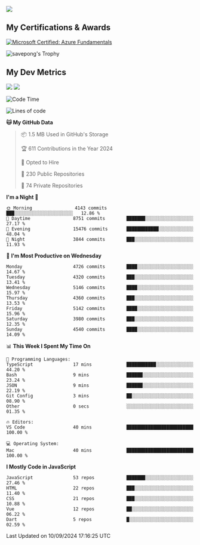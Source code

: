 [<img src="https://img.shields.io/badge/linkedin-%230077B5.svg?&style=for-the-badge&logo=linkedin&logoColor=white" />](https://www.linkedin.com/in/savepong)

<!--
[<img src="https://img.shields.io/badge/pongsiri.pisutakarathada.com-%230077B5.svg?&style=for-the-badge&color=orange" />](https://pongsiri.pisutakarathada.com)
[<img src="https://img.shields.io/badge/apps.saveworld.co-%230077B5.svg?&style=for-the-badge&color=2aa889" />](https://apps.saveworld.co)

[![savepong' github stats](https://github-readme-stats.vercel.app/api?username=savepong&show_icons=true&count_private=true&theme=gotham&hide_border=true&bg_color=00000000&text_color=768390FF)](https://pongsiri.pisutakarathada.com/posts/stats)

[![GitHub Streak](https://github-readme-streak-stats.herokuapp.com?user=savepong&theme=gotham&hide_border=true&background=00000000&dates=768390FF)](https://pongsiri.pisutakarathada.com/posts/stats)

[![Top Langs](https://github-readme-stats.vercel.app/api/top-langs/?username=savepong&layout=compact&langs_count=10&theme=gotham&hide_border=true&bg_color=00000000&text_color=768390FF)](https://pongsiri.pisutakarathada.com/posts/stats)

<!-- [![savepong's wakatime stats](https://github-readme-stats.vercel.app/api/wakatime?username=@savepong&layout=default&theme=gotham&hide_border=true&bg_color=00000000&text_color=768390FF)](https://pongsiri.pisutakarathada.com/posts/stats) -->

## My Certifications & Awards

<!--START_SECTION:badges-->
[![Microsoft Certified: Azure Fundamentals](https://images.credly.com/size/160x160/images/be8fcaeb-c769-4858-b567-ffaaa73ce8cf/image.png)](http://www.credly.com/badges/7b0e170b-852d-4d35-bea2-213eceae599c "Microsoft Certified: Azure Fundamentals")

![savepong's Trophy](https://github-profile-trophy.vercel.app/?username=savepong&theme=flat&rank=SECRET,SSS,SS,S,AAA,AA,A&margin-w=15&no-bg=true&no-frame=true)

## My Dev Metrics

[![](https://komarev.com/ghpvc/?username=savepong&color=blue&label=Profile%20Views)](https://github.com/savepong)
[![](https://img.shields.io/github/followers/savepong?label=GitHub%20Followers)](https://github.com/savepong)

<!--START_SECTION:waka-->
![Code Time](http://img.shields.io/badge/Code%20Time-1%2C528%20hrs%2043%20mins-blue)

![Lines of code](https://img.shields.io/badge/From%20Hello%20World%20I%27ve%20Written-64.6%20million%20lines%20of%20code-blue)

**🐱 My GitHub Data** 

> 📦 1.5 MB Used in GitHub's Storage 
 > 
> 🏆 611 Contributions in the Year 2024
 > 
> 💼 Opted to Hire
 > 
> 📜 230 Public Repositories 
 > 
> 🔑 74 Private Repositories 
 > 
**I'm a Night 🦉** 

```text
🌞 Morning                4143 commits        ███░░░░░░░░░░░░░░░░░░░░░░   12.86 % 
🌆 Daytime                8751 commits        ███████░░░░░░░░░░░░░░░░░░   27.17 % 
🌃 Evening                15476 commits       ████████████░░░░░░░░░░░░░   48.04 % 
🌙 Night                  3844 commits        ███░░░░░░░░░░░░░░░░░░░░░░   11.93 % 
```
📅 **I'm Most Productive on Wednesday** 

```text
Monday                   4726 commits        ████░░░░░░░░░░░░░░░░░░░░░   14.67 % 
Tuesday                  4320 commits        ███░░░░░░░░░░░░░░░░░░░░░░   13.41 % 
Wednesday                5146 commits        ████░░░░░░░░░░░░░░░░░░░░░   15.97 % 
Thursday                 4360 commits        ███░░░░░░░░░░░░░░░░░░░░░░   13.53 % 
Friday                   5142 commits        ████░░░░░░░░░░░░░░░░░░░░░   15.96 % 
Saturday                 3980 commits        ███░░░░░░░░░░░░░░░░░░░░░░   12.35 % 
Sunday                   4540 commits        ████░░░░░░░░░░░░░░░░░░░░░   14.09 % 
```


📊 **This Week I Spent My Time On** 

```text
💬 Programming Languages: 
TypeScript               17 mins             ███████████░░░░░░░░░░░░░░   44.20 % 
Bash                     9 mins              ██████░░░░░░░░░░░░░░░░░░░   23.24 % 
JSON                     9 mins              ██████░░░░░░░░░░░░░░░░░░░   22.19 % 
Git Config               3 mins              ██░░░░░░░░░░░░░░░░░░░░░░░   08.90 % 
Other                    0 secs              ░░░░░░░░░░░░░░░░░░░░░░░░░   01.35 % 

🔥 Editors: 
VS Code                  40 mins             █████████████████████████   100.00 % 

💻 Operating System: 
Mac                      40 mins             █████████████████████████   100.00 % 
```

**I Mostly Code in JavaScript** 

```text
JavaScript               53 repos            ███████░░░░░░░░░░░░░░░░░░   27.46 % 
HTML                     22 repos            ███░░░░░░░░░░░░░░░░░░░░░░   11.40 % 
CSS                      21 repos            ███░░░░░░░░░░░░░░░░░░░░░░   10.88 % 
Vue                      12 repos            ██░░░░░░░░░░░░░░░░░░░░░░░   06.22 % 
Dart                     5 repos             █░░░░░░░░░░░░░░░░░░░░░░░░   02.59 % 
```




 Last Updated on 10/09/2024 17:16:25 UTC
<!--END_SECTION:waka-->

<!--
**savepong/savepong** is a ✨ _special_ ✨ repository because its `README.md` (this file) appears on your GitHub profile.

Here are some ideas to get you started:

- 🔭 I’m currently working on WebComponents and TypeScript.
- 🌱 I’m currently learning ...
- 👯 I’m looking to collaborate on ...
- 🤔 I’m looking for help with ...
- 💬 Ask me about ...
- 📫 How to reach me: ...
- 😄 Pronouns: ...
- ⚡ Fun fact: ...
-->
